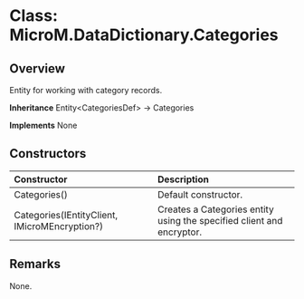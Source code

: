 # Class: MicroM.DataDictionary.Categories
## Overview
Entity for working with category records.

**Inheritance**
Entity&lt;CategoriesDef&gt; -> Categories

**Implements**
None

## Constructors
| Constructor | Description |
|:------------|:-------------|
| Categories() | Default constructor. |
| Categories(IEntityClient, IMicroMEncryption?) | Creates a Categories entity using the specified client and encryptor. |

## Remarks
None.

